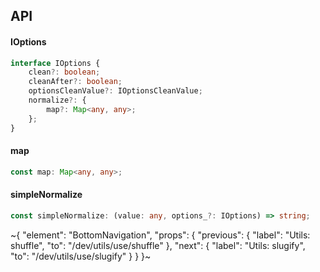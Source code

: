 

## API

#### IOptions

```ts
interface IOptions {
    clean?: boolean;
    cleanAfter?: boolean;
    optionsCleanValue?: IOptionsCleanValue;
    normalize?: {
        map?: Map<any, any>;
    };
}
```

#### map

```ts
const map: Map<any, any>;
```

#### simpleNormalize

```ts
const simpleNormalize: (value: any, options_?: IOptions) => string;
```


~{
  "element": "BottomNavigation",
  "props": {
    "previous": {
      "label": "Utils: shuffle",
      "to": "/dev/utils/use/shuffle"
    },
    "next": {
      "label": "Utils: slugify",
      "to": "/dev/utils/use/slugify"
    }
  }
}~
